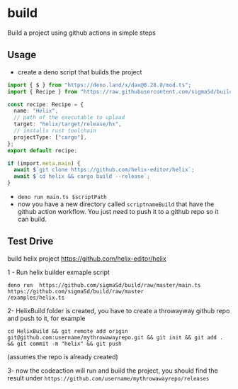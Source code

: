 # build

Build a project using github actions in simple steps

## Usage

- create a deno script that builds the project

```ts
import { $ } from "https://deno.land/x/dax@0.28.0/mod.ts";
import { Recipe } from "https://raw.githubusercontent.com/sigmaSd/build/master/lib.ts";

const recipe: Recipe = {
  name: "Helix",
  // path of the executable to upload
  target: "helix/target/release/hx",
  // installs rust toolchain
  projectType: ["cargo"],
};
export default recipe;

if (import.meta.main) {
  await $`git clone https://github.com/helix-editor/helix`;
  await $`cd helix && cargo build --release`;
}
```

- `deno run main.ts $scriptPath`
- now you have a new directory called `scriptnameBuild` that have the github
  action workflow. You just need to push it to a github repo so it can build.

## Test Drive

build helix project https://github.com/helix-editor/helix

1 - Run helix builder exmaple script

```
deno run  https://github.com/sigmaSd/build/raw/master/main.ts https://github.com/sigmaSd/build/raw/master
/examples/helix.ts
```

2- HelixBuild folder is created, you have to create a throwayway github repo and
push to it, for example

```
cd HelixBuild && git remote add origin git@github.com:username/mythrowawayrepo.git && git init && git add . && git commit -m "helix" && git push
```

(assumes the repo is already created)

3- now the codeaction will run and build the project, you should find the result
under `https://github.com/username/mythrowawayrepo/releases`
